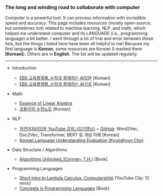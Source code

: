 ### The long and winding road to collaborate with computer

Computer is a powerful tool. It can process information with incredible speed and accuracy. This page includes resources (mostly open-source, but sometimes not) related to machine learning, NLP, and math, which helped me understand computer and its LANGUAGE (i.e., programming language) a bit better. I went through a lot of trial and error between these lists, but the things I listed here have been all helpful to me! Because my first language is **Korean**, some resources are Korean (I marked them **[Korean]**). Others are in **English**. The list will be updated regularly.

-------------------
- Introduction
  * [EBS 교육플랫폼_수학과 함께하는 AI입문](https://www.ebssw.kr/upload/pgm/001-232%20수학과%20함께하는%20고교%20AI%20입문_웹용.pdf) [Korean]
  * [EBS 교육플랫폼_수학과 함께하는 AI기초](https://www.ebssw.kr/upload/pgm/ebs_math_ai.pdf) [Korean]

- Math
  * [Essence of Linear Algebra](https://www.youtube.com/playlist?list=PLZHQObOWTQDPD3MizzM2xVFitgF8hE_ab)
  * [공돌이의 수학노트](https://angeloyeo.github.io) [Korean]

- NLP
  * [자연어처리입문 YouTube 강의_(김기영님)](https://www.youtube.com/channel/UCpWrFUlwUGZSHVlOT1eD-Wg/featured) + [GitHub](https://github.com/kiyoungkim1/ReadyToUseAI): Word2Vec, Doc2Vec, Transformer, BERT 등 개념 이해 [Korean]
  * [Korean Language Understanding Evaluation (Kyunghyun Cho)](https://www.youtube.com/watch?v=75lc_96DiKU)

- Data Structure / Algorithms
  * [Algorithms Unlocked_(Cormen, T.H.)](https://mitpress.mit.edu/books/algorithms-unlocked) [Book]

- Programming Languages
  * [Short intro to Lambda Calculus; Computerphile](https://www.youtube.com/watch?v=eis11j_iGMs) [YouTube Clip: 12 mins]
  * [Concepts in Programming Languages](https://www.cambridge.org/core/books/concepts-in-programming-languages/1C05841AB47B49D12C7FC48D1022F11E) [Book]
